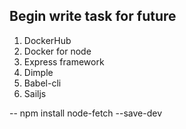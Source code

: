 ## Begin write task for future

1. DockerHub
2. Docker for node
3. Express framework
4. Dimple
5. Babel-cli
6. Sailjs

-- npm install node-fetch --save-dev
